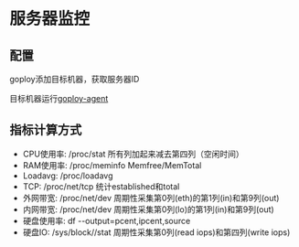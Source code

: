 # 服务器监控

## 配置

goploy添加目标机器，获取服务器ID

目标机器运行[goploy-agent](https://github.com/zhenorzz/goploy-agent)


## 指标计算方式

- CPU使用率: /proc/stat 所有列加起来减去第四列（空闲时间）
- RAM使用率: /proc/meminfo Memfree/MemTotal
- Loadavg:  /proc/loadavg 
- TCP: /proc/net/tcp 统计established和total
- 外网带宽: /proc/net/dev 周期性采集第0列(eth)的第1列(in)和第9列(out)
- 内网带宽: /proc/net/dev 周期性采集第0列(lo)的第1列(in)和第9列(out)
- 硬盘使用率: df --output=pcent,ipcent,source
- 硬盘IO: /sys/block/<dev>/stat 周期性采集第0列(read iops)和第四列(write iops)